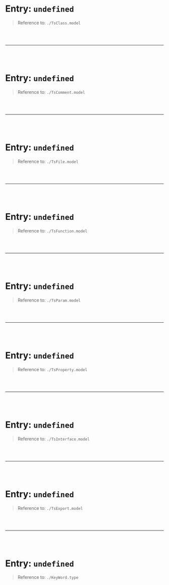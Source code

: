 # Entry: `undefined`

> Reference to: `./TsClass.model`

    
<br/>
<br/>



---


<br/>
<br/>

# Entry: `undefined`

> Reference to: `./TsComment.model`

    
<br/>
<br/>



---


<br/>
<br/>

# Entry: `undefined`

> Reference to: `./TsFile.model`

    
<br/>
<br/>



---


<br/>
<br/>

# Entry: `undefined`

> Reference to: `./TsFunction.model`

    
<br/>
<br/>



---


<br/>
<br/>

# Entry: `undefined`

> Reference to: `./TsParam.model`

    
<br/>
<br/>



---


<br/>
<br/>

# Entry: `undefined`

> Reference to: `./TsProperty.model`

    
<br/>
<br/>



---


<br/>
<br/>

# Entry: `undefined`

> Reference to: `./TsInterface.model`

    
<br/>
<br/>



---


<br/>
<br/>

# Entry: `undefined`

> Reference to: `./TsExport.model`

    
<br/>
<br/>



---


<br/>
<br/>

# Entry: `undefined`

> Reference to: `./KeyWord.type`

    